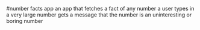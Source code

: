 #number facts app
an app that fetches a fact of any number a user types in
a very large number gets a message that the number is an uninteresting or boring number